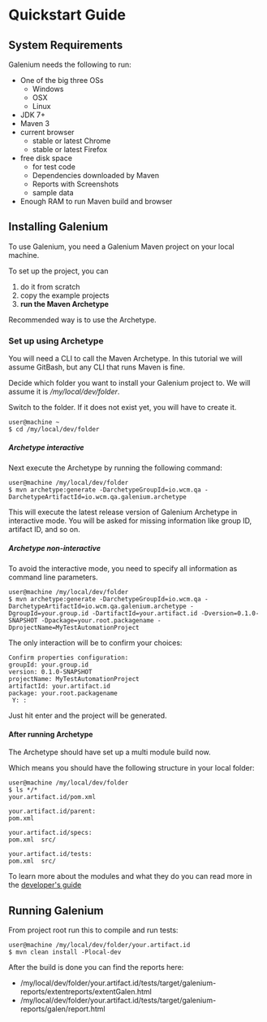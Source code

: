# Quickstart Guide

## System Requirements

Galenium needs the following to run:

* One of the big three OSs
    * Windows
    * OSX
    * Linux
* JDK 7+
* Maven 3
* current browser
    * stable or latest Chrome
    * stable or latest Firefox
* free disk space
    * for test code
    * Dependencies downloaded by Maven
    * Reports with Screenshots
    * sample data
* Enough RAM to run Maven build and browser


## Installing Galenium

To use Galenium, you need a Galenium Maven project on your local machine.

To set up the project, you can 

1. do it from scratch
1. copy the example projects
1. **run the Maven Archetype**

Recommended way is to use the Archetype.

### Set up using Archetype

You will need a CLI to call the Maven Archetype. In this tutorial we will assume GitBash, but any CLI that runs Maven is fine.

Decide which folder you want to install your Galenium project to. We will assume it is */my/local/dev/folder*.

Switch to the folder. If it does not exist yet, you will have to create it.

```console
user@machine ~
$ cd /my/local/dev/folder
```

##### Archetype interactive

Next execute the Archetype by running the following command:

```console
user@machine /my/local/dev/folder
$ mvn archetype:generate -DarchetypeGroupId=io.wcm.qa -DarchetypeArtifactId=io.wcm.qa.galenium.archetype
```

This will execute the latest release version of Galenium Archetype in interactive mode. You will be asked for missing information like group ID, artifact ID, and so on.

##### Archetype non-interactive

To avoid the interactive mode, you need to specify all information as command line parameters.

```console
user@machine /my/local/dev/folder
$ mvn archetype:generate -DarchetypeGroupId=io.wcm.qa -DarchetypeArtifactId=io.wcm.qa.galenium.archetype -DgroupId=your.group.id -DartifactId=your.artifact.id -Dversion=0.1.0-SNAPSHOT -Dpackage=your.root.packagename -DprojectName=MyTestAutomationProject 
```

The only interaction will be to confirm your choices:

```console
Confirm properties configuration:
groupId: your.group.id
version: 0.1.0-SNAPSHOT
projectName: MyTestAutomationProject
artifactId: your.artifact.id
package: your.root.packagename
 Y: :
```

Just hit enter and the project will be generated.

#### After running Archetype

The Archetype should have set up a multi module build now. 

Which means you should have the following structure in your local folder:

```console
user@machine /my/local/dev/folder
$ ls */*
your.artifact.id/pom.xml

your.artifact.id/parent:
pom.xml

your.artifact.id/specs:
pom.xml  src/

your.artifact.id/tests:
pom.xml  src/
```

To learn more about the modules and what they do you can read more in the [developer's guide](developing.html)

## Running Galenium

From project root run this to compile and run tests:

```console
user@machine /my/local/dev/folder/your.artifact.id
$ mvn clean install -Plocal-dev
```

After the build is done you can find the reports here:
 * /my/local/dev/folder/your.artifact.id/tests/target/galenium-reports/extentreports/extentGalen.html
 * /my/local/dev/folder/your.artifact.id/tests/target/galenium-reports/galen/report.html

